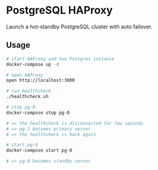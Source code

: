 # PostgreSQL HAProxy

Launch a hot-standby PostgreSQL cluster with auto failover.

## Usage

```sh
# start HAProxy and two Postgres instance
docker-compose up -d

# open HAProxy
open http://localhost:3000

# run healthcheck
./healthcheck.sh

# stop pg-0
docker-compose stop pg-0

# => the healthcheck is disconnected for few seconds
# => pg-1 becomes primary server
# => the healthcheck is back again

# start pg-0
docker-compose start pg-0

# => pg-0 becomes standby server
```
